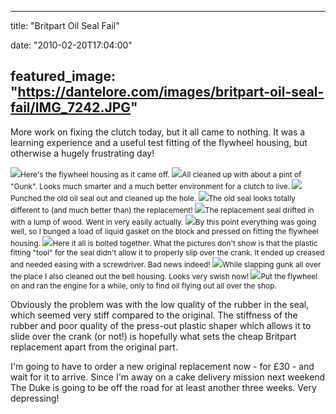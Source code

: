
---
title: "Britpart Oil Seal Fail"

date: "2010-02-20T17:04:00"

featured_image: "https://dantelore.com/images/britpart-oil-seal-fail/IMG_7242.JPG"
---


More work on fixing the clutch today, but it all came to nothing.  It was a learning experience and a useful test fitting of the flywheel housing, but otherwise a hugely frustrating day!

<span style="font-size:85%;"><a href="http://3.bp.blogspot.com/_62oTnOHwOSo/S4AWnZqXc3I/AAAAAAAACFE/YYNfoHg0TZg/s1600-h/IMG_7242.JPG"><img src="https://dantelore.com/images/britpart-oil-seal-fail/IMG_7242.JPG"/></a>Here's the flywheel housing as it came off.
<a href="http://2.bp.blogspot.com/_62oTnOHwOSo/S4AWitCNGSI/AAAAAAAACE0/_wdke3cAGTo/s1600-h/IMG_7245.JPG"><img src="https://dantelore.com/images/britpart-oil-seal-fail/IMG_7245.JPG"/></a>All cleaned up with about a pint of "Gunk".  Looks much smarter and a much better environment for a clutch to live.
<a href="http://1.bp.blogspot.com/_62oTnOHwOSo/S4AWi_s7y8I/AAAAAAAACE8/jAjFTP4Txm8/s1600-h/IMG_7244.JPG"><img src="https://dantelore.com/images/britpart-oil-seal-fail/IMG_7244.JPG"/></a>Punched the old oil seal out and cleaned up the hole.
<a href="http://1.bp.blogspot.com/_62oTnOHwOSo/S4AWaCva4uI/AAAAAAAACEs/g2t_pTjFsWQ/s1600-h/IMG_7248.JPG"><img src="https://dantelore.com/images/britpart-oil-seal-fail/IMG_7248.JPG"/></a>The old seal looks totally different to (and much better than) the replacement!
<a href="http://4.bp.blogspot.com/_62oTnOHwOSo/S4AWZwa-G_I/AAAAAAAACEk/PYarbn4rzpo/s1600-h/IMG_7249.JPG"><img src="https://dantelore.com/images/britpart-oil-seal-fail/IMG_7249.JPG"/></a>The replacement seal drifted in with a lump of wood.  Went in very easily actually.
<a href="http://4.bp.blogspot.com/_62oTnOHwOSo/S4AWSyumQnI/AAAAAAAACEc/5B8Rdvmh1wU/s1600-h/IMG_7257.JPG"><img src="https://dantelore.com/images/britpart-oil-seal-fail/IMG_7257.JPG"/></a>By this point everything was going well, so I bunged a load of liquid gasket on the block and pressed on fitting the flywheel housing.
<a href="http://3.bp.blogspot.com/_62oTnOHwOSo/S4AWSccDnqI/AAAAAAAACEU/t-mAXzNpP-A/s1600-h/IMG_7259.JPG"><img src="https://dantelore.com/images/britpart-oil-seal-fail/IMG_7259.JPG"/></a>Here it all is bolted together.  What the pictures don't show is that the plastic fitting "tool" for the seal didn't allow it to properly slip over the crank.  It ended up creased and needed easing with a screwdriver.  Bad news indeed!
<a href="http://4.bp.blogspot.com/_62oTnOHwOSo/S4AWJxmaERI/AAAAAAAACEM/INsw6CPQlRM/s1600-h/IMG_7264.JPG"><img src="https://dantelore.com/images/britpart-oil-seal-fail/IMG_7264.JPG"/></a>While slapping gunk all over the place I also cleaned out the bell housing.  Looks very swish now!
<a href="http://3.bp.blogspot.com/_62oTnOHwOSo/S4AWJS3bC_I/AAAAAAAACEE/hr959EupvH0/s1600-h/IMG_7267.JPG"><img src="https://dantelore.com/images/britpart-oil-seal-fail/IMG_7267.JPG"/></a>Put the flywheel on and ran the engine for a while, only to find oil flying out all over the shop.</span>

Obviously the problem was with the low quality of the rubber in the seal, which seemed very stiff compared to the original.  The stiffness of the rubber and poor quality of the press-out plastic <span>shaper</span> which allows it to slide over the crank (or not!) is hopefully what sets the cheap <span>Britpart</span> replacement apart from the original part.

I'm going to have to order a new original replacement now - for £30 - and wait for it to arrive.  Since I'm away on a cake delivery mission next weekend The Duke is going to be off the road for at least another three weeks.  Very depressing!